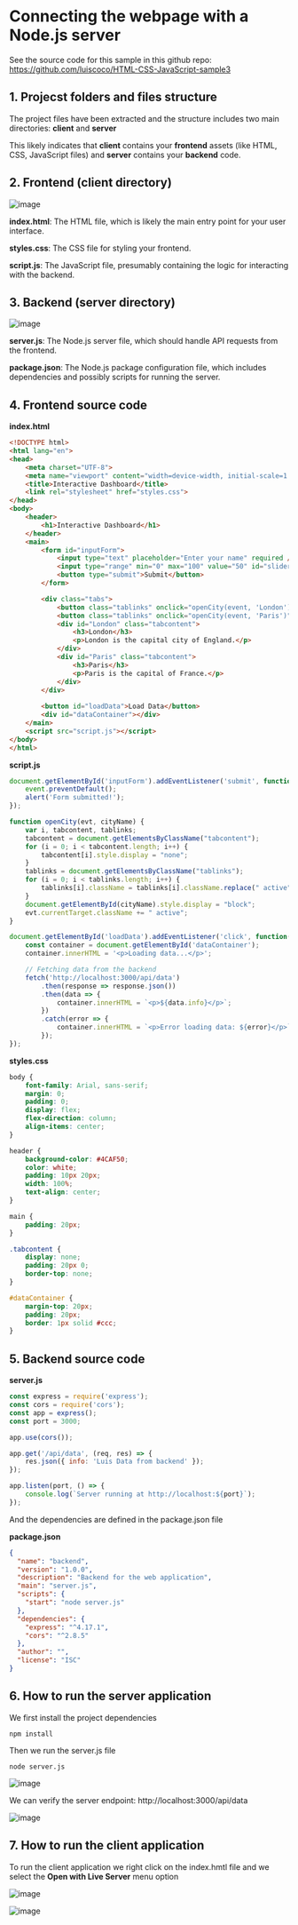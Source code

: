 # Connecting the webpage with a Node.js server 

See the source code for this sample in this github repo: https://github.com/luiscoco/HTML-CSS-JavaScript-sample3

## 1. Projecst folders and files structure

The project files have been extracted and the structure includes two main directories: **client** and **server**

This likely indicates that **client** contains your **frontend** assets (like HTML, CSS, JavaScript files) and **server** contains your **backend** code.

## 2. Frontend (client directory)

![image](https://github.com/luiscoco/HTML-CSS-JavaScript-sample3/assets/32194879/af72ac1b-b419-4621-9b79-c99d3641d6a2)

**index.html**: The HTML file, which is likely the main entry point for your user interface.

**styles.css**: The CSS file for styling your frontend.

**script.js**: The JavaScript file, presumably containing the logic for interacting with the backend.

## 3. Backend (server directory)

![image](https://github.com/luiscoco/HTML-CSS-JavaScript-sample3/assets/32194879/7987fad8-6dcd-4930-b807-12ec80a7f9da)

**server.js**: The Node.js server file, which should handle API requests from the frontend.

**package.json**: The Node.js package configuration file, which includes dependencies and possibly scripts for running the server.

## 4. Frontend source code

**index.html**

```html
<!DOCTYPE html>
<html lang="en">
<head>
    <meta charset="UTF-8">
    <meta name="viewport" content="width=device-width, initial-scale=1.0">
    <title>Interactive Dashboard</title>
    <link rel="stylesheet" href="styles.css">
</head>
<body>
    <header>
        <h1>Interactive Dashboard</h1>
    </header>
    <main>
        <form id="inputForm">
            <input type="text" placeholder="Enter your name" required />
            <input type="range" min="0" max="100" value="50" id="slider" />
            <button type="submit">Submit</button>
        </form>

        <div class="tabs">
            <button class="tablinks" onclick="openCity(event, 'London')">London</button>
            <button class="tablinks" onclick="openCity(event, 'Paris')">Paris</button>
            <div id="London" class="tabcontent">
                <h3>London</h3>
                <p>London is the capital city of England.</p>
            </div>
            <div id="Paris" class="tabcontent">
                <h3>Paris</h3>
                <p>Paris is the capital of France.</p>
            </div>
        </div>
        
        <button id="loadData">Load Data</button>
        <div id="dataContainer"></div>
    </main>
    <script src="script.js"></script>
</body>
</html>
```

**script.js**

```javascript
document.getElementById('inputForm').addEventListener('submit', function(event) {
    event.preventDefault();
    alert('Form submitted!');
});

function openCity(evt, cityName) {
    var i, tabcontent, tablinks;
    tabcontent = document.getElementsByClassName("tabcontent");
    for (i = 0; i < tabcontent.length; i++) {
        tabcontent[i].style.display = "none";
    }
    tablinks = document.getElementsByClassName("tablinks");
    for (i = 0; i < tablinks.length; i++) {
        tablinks[i].className = tablinks[i].className.replace(" active", "");
    }
    document.getElementById(cityName).style.display = "block";
    evt.currentTarget.className += " active";
}

document.getElementById('loadData').addEventListener('click', function() {
    const container = document.getElementById('dataContainer');
    container.innerHTML = '<p>Loading data...</p>';

    // Fetching data from the backend
    fetch('http://localhost:3000/api/data')
        .then(response => response.json())
        .then(data => {
            container.innerHTML = `<p>${data.info}</p>`;
        })
        .catch(error => {
            container.innerHTML = `<p>Error loading data: ${error}</p>`;
        });
});
```

**styles.css**

```css
body {
    font-family: Arial, sans-serif;
    margin: 0;
    padding: 0;
    display: flex;
    flex-direction: column;
    align-items: center;
}

header {
    background-color: #4CAF50;
    color: white;
    padding: 10px 20px;
    width: 100%;
    text-align: center;
}

main {
    padding: 20px;
}

.tabcontent {
    display: none;
    padding: 20px 0;
    border-top: none;
}

#dataContainer {
    margin-top: 20px;
    padding: 20px;
    border: 1px solid #ccc;
}
```

## 5. Backend source code

**server.js**

```javascript
const express = require('express');
const cors = require('cors');
const app = express();
const port = 3000;

app.use(cors());

app.get('/api/data', (req, res) => {
    res.json({ info: 'Luis Data from backend' });
});

app.listen(port, () => {
    console.log(`Server running at http://localhost:${port}`);
});
```

And the dependencies are defined in the package.json file

**package.json**

```json
{
  "name": "backend",
  "version": "1.0.0",
  "description": "Backend for the web application",
  "main": "server.js",
  "scripts": {
    "start": "node server.js"
  },
  "dependencies": {
    "express": "^4.17.1",
    "cors": "^2.8.5"
  },
  "author": "",
  "license": "ISC"
}
```

## 6. How to run the server application

We first install the project dependencies

```
npm install
```

Then we run the server.js file

```
node server.js
```

![image](https://github.com/luiscoco/HTML-CSS-JavaScript-sample3/assets/32194879/aa36075e-4fad-4553-8c83-606d6c384d32)

We can verify the server endpoint: http://localhost:3000/api/data

![image](https://github.com/luiscoco/HTML-CSS-JavaScript-sample3/assets/32194879/378c1be3-376e-4de3-b0bd-934f8964895f)

## 7. How to run the client application

To run the client application we right click on the index.hmtl file and we select the **Open with Live Server** menu option

![image](https://github.com/luiscoco/HTML-CSS-JavaScript-sample3/assets/32194879/224bb092-a21c-4947-a849-0debb58eed0c)

![image](https://github.com/luiscoco/HTML-CSS-JavaScript-sample3/assets/32194879/cc9836d5-3243-4dae-ad9b-fa7c3e4b2dec)
